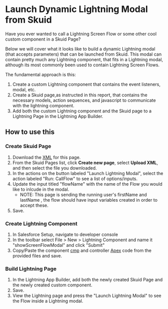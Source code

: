 # Launch Dynamic Lightning Modal from Skuid

Have you ever wanted to call a Lightning Screen Flow or some other cool custom component in a Skuid Page?

Below we will cover what it looks like to build a dynamic Lightning modal (that accepts parameters) that can be launched from Skuid. This modal can contain pretty much any Lightning component, that fits in a Lightning modal, although its most commonly been used to contain Lightning Screen Flows.

The fundamental approach is this:

 1. Create a custom Lightning component that contains the event listeners, modal, etc.
 1. Create a Skuid page,as instructed in this report, that contains the necessary models, action sequences, and javascript to communicate with the lightning component.
 1. Add both the custom Lightning component and the Skuid page to a Lightning Page in the Lightning App Builder.


## How to use this

### Create Skuid Page

1. Download the [XML](/SkuidPageResources/lightningModalLauncherPage.xml) for this page.
1. From the Skuid Pages list, click **Create new page**, select **Upload XML**, and then select the file you downloaded.
1. In the actions on the button labeled "Launch Lightning Modal", select the action labeled "Run: CallFlow" to see a list of options/inputs. 
1. Update the input titled "flowName" with the name of the Flow you would like to inlcude in the modal.
    - NOTE: This page is sending the running user's firstName and lastName , the flow should have input variables created in order to accept these.
1. Save.

### Create Lightning Component
1. In Salesforce Setup, navigate to developer console
1. In the toolbar select File > New > Lightning Component and name it "showScreenFlowModal" and click "Submit"
1. Copy/Paste the component [cmp](lightningComponent/lightningModalLauncher.cmp) and controller [Apex](/lightningComponent/lightningModalLauncherController.Apex) code from the provided files and save.

### Build Lightning Page
1. In the Lightning App Builder, add both the newly created Skuid Page and the newly created custom component.
1. Save.
1. View the Lightning page and press the "Launch Lightning Modal" to see the Flow inside a Lightning modal.
